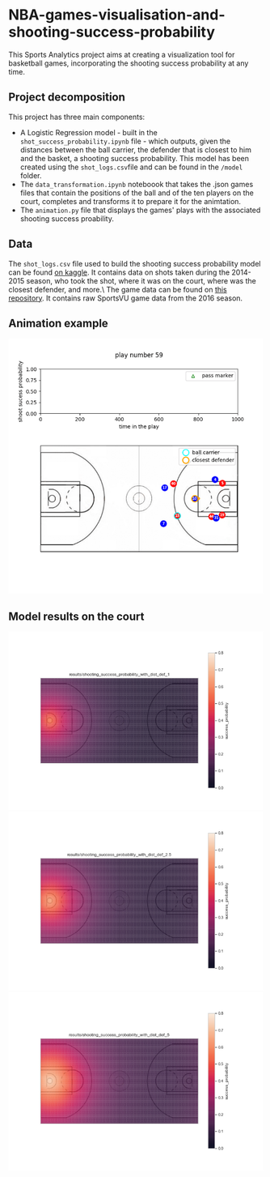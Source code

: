 # NBA-games-visualisation-and-shooting-success-probability
This Sports Analytics project aims at creating a visualization tool for basketball games, incorporating the shooting success probability at any time.

## Project decomposition

This project has three main components:
- A Logistic Regression model - built in the `shot_success_probability.ipynb` file - which outputs, given the distances between the ball carrier, the defender that is closest to him and the basket, a shooting success probability. This model has been created using the `shot_logs.csv`file and can be found in the `/model` folder.
- The `data_transformation.ipynb` noteboook that takes the .json games files that contain the positions of the ball and of the ten players on the court, completes and transforms it to prepare it for the animtation.
- The `animation.py` file that displays the games' plays with the associated shooting success proability.

## Data

The `shot_logs.csv` file used to build the shooting success probability model can be found [on kaggle](https://www.kaggle.com/dansbecker/nba-shot-logs). It contains data on shots taken during the 2014-2015 season, who took the shot, where it was on the court, where was the closest defender, and more.\\
The game data can be found on [this repository](https://github.com/linouk23/NBA-Player-Movements). It contains raw SportsVU game data from the 2016 season.

## Animation example

![example gif](results/example.gif)

## Model results on the court

![shooting success probability on the court with a closest defender 1 foot away](results/shooting_success_probability_with_dist_def_1.png)
![shooting success probability on the court with a closest defender 2.5 feet away](results/shooting_success_probability_with_dist_def_2.5.png)
![shooting success probability on the court with a closest defender 5 feet away](results/shooting_success_probability_with_dist_def_5.png)
